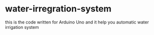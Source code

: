 # water-irregration-system
this is the code written for Arduino Uno  and it help you automatic water irrigation system
